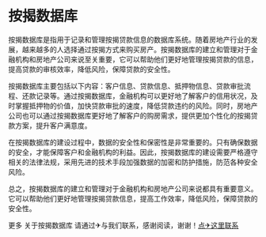 # 按揭数据库

按揭数据库是指用于记录和管理按揭贷款信息的数据库系统。随着房地产行业的发展，越来越多的人选择通过按揭方式来购买房产。按揭数据库的建立和管理对于金融机构和房地产公司来说至关重要，它可以帮助他们更好地管理按揭贷款的信息，提高贷款的审核效率，降低风险，保障贷款的安全性。

按揭数据库主要包括以下内容：客户信息、贷款信息、抵押物信息、贷款审批流程、还款记录等。通过按揭数据库，金融机构可以更好地了解客户的信用状况，及时掌握抵押物的价值，加快贷款审批的速度，降低贷款违约的风险。同时，房地产公司也可以通过按揭数据库更好地了解客户的购房需求，提供更加个性化的按揭贷款方案，提升客户满意度。

在按揭数据库的建设过程中，数据的安全性和保密性是非常重要的。只有确保数据的安全，才能保障客户和金融机构的利益。因此，按揭数据库的建设需要严格遵守相关的法律法规，采用先进的技术手段加强数据的加密和防护措施，防范各种安全风险。

总之，按揭数据库的建立和管理对于金融机构和房地产公司来说都具有重要意义。它可以帮助他们更好地管理按揭贷款信息，提高工作效率，降低风险，保障贷款的安全性。

更多 关于按揭数据库 请通过✈与我们联系，感谢阅读，谢谢！[点✈这里联系](https://a.k02.cc)